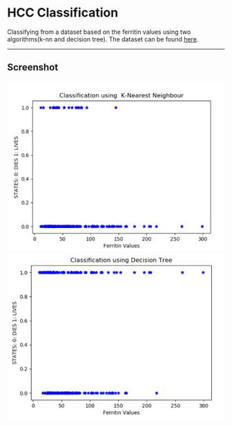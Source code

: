 # HCC Classification
Classifying from a dataset based on the ferritin values using two algorithms(k-nn and decision tree). The dataset can be found [here](https://www.kaggle.com/mrsantos/hcc-dataset).

---
## Screenshot
![Alt text](k-nn.png)
![Alt text](decision-tree.png)
